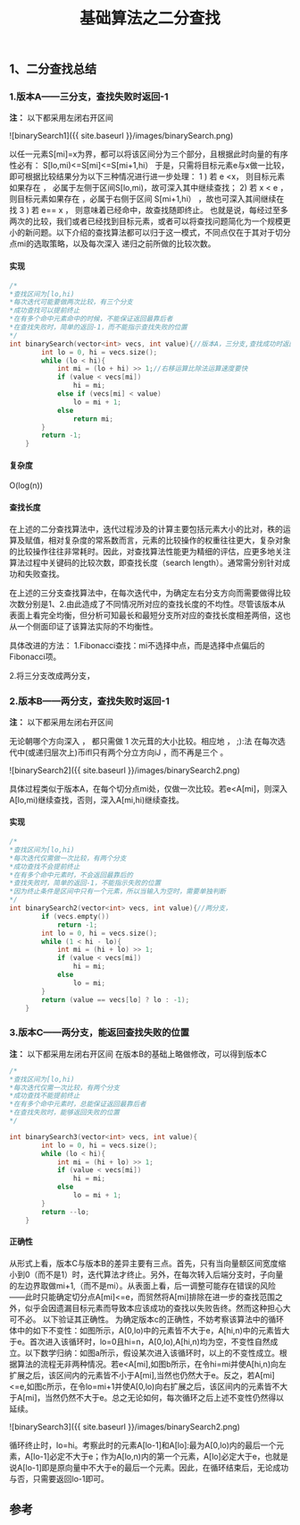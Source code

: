 ﻿---
layout: post
title: 基础算法之二分查找
---

## 1、二分查找总结
### 1.版本A——三分支，查找失败时返回-1
**注：** 以下都采用左闭右开区间

![binarySearch1]({{ site.baseurl }}/images/binarySearch.png)

以任一元素S[mi]=x为界，都可以将该区间分为三个部分，且根据此时向量的有序性必有：
S[lo,mi)<=S[mi]<=S[mi+1,hi）
于是，只需将目标元素e与x做一比较，即可根据比较结果分为以下三种情况进行进一步处理：
1 ) 若 e <x， 则目标元素如果存在 ， 必属于左侧于区间S[lo,mi)，故可深入其中继续查找； 2) 若 x < e ， 则目标元素如果存在 ，必属于右侧于区间 S[mi+1,hi） ，故也可深入其间继续在找 3 ) 若 e== x ， 则意味着已经命中，故查找随即终止。
也就是说，每经过至多两次的比较，我们或者已经找到目标元素，或者可以将查找问题简化为一个规模更小的新问题。以下介绍的查找算法都可以归于这一模式，不同点仅在于其对于切分点mi的选取策略，以及每次深入 递归之前所做的比较次数。

#### 实现

```c++
/*
*查找区间为[lo,hi)
*每次迭代可能要做两次比较，有三个分支
*成功查找可以提前终止
*在有多个命中元素命中的时候，不能保证返回最靠后者
*在查找失败时，简单的返回-1，而不能指示查找失败的位置
*/
int binarySearch(vector<int> vecs, int value){//版本A，三分支,查找成功时返回下标，失败时返回-1,
		int lo = 0, hi = vecs.size();
		while (lo < hi){
			int mi = (lo + hi) >> 1;//右移运算比除法运算速度要快
			if (value < vecs[mi])
				hi = mi;
			else if (vecs[mi] < value)
				lo = mi + 1;
			else
				return mi;
		}
		return -1;
	}
```

#### 复杂度
O(log(n))

#### 查找长度
在上述的二分查找算法中，迭代过程涉及的计算主要包括元素大小的比对，秩的运算及赋值，相对复杂度的常系数而言，元素的比较操作的权重往往更大，复杂对象的比较操作往往非常耗时。因此，对查找算法性能更为精细的评估，应更多地关注算法过程中关键码的比较次数，即查找长度（search length）。通常需分别针对成功和失败查找。

在上述的三分支查找算法中，在每次迭代中，为确定左右分支方向而需要做得比较次数分别是1、2.由此造成了不同情况所对应的查找长度的不均性。尽管该版本从表面上看完全均衡，但分析可知最长和最短分支所对应的查找长度相差两倍，这也从一个侧面印证了该算法实际的不均衡性。

具体改进的方法：
1.Fibonacci查找：mi不选择中点，而是选择中点偏后的Fibonacci项。

2.将三分支改成两分支，

### 2.版本B——两分支，查找失败时返回-1
**注：** 以下都采用左闭右开区间

无论朝哪个方向深入 ， 都只需做 1 次元茸的大小比较。相应地 ， ;):法
在每次选代中(或递归层次上)币ífl只有两个分立方向iJ ，而不再是三个 。

![binarySearch2]({{ site.baseurl }}/images/binarySearch2.png)

具体过程类似于版本A，在每个切分点mi处，仅做一次比较。若e<A[mi]，则深入A[lo,mi)继续查找，否则，深入A[mi,hi)继续查找。

#### 实现


```c++
/*
*查找区间为[lo,hi)
*每次迭代仅需做一次比较，有两个分支
*成功查找不会提前终止
*在有多个命中元素时，不会返回最靠后的
*查找失败时，简单的返回-1，不能指示失败的位置
*因为终止条件是区间中只有一个元素，所以当输入为空时，需要单独判断
*/
int binarySearch2(vector<int> vecs, int value){//两分支，
		if (vecs.empty())
			return -1;
		int lo = 0, hi = vecs.size();
		while (1 < hi - lo){
			int mi = (hi + lo) >> 1;
			if (value < vecs[mi])
				hi = mi;
			else
				lo = mi;			
		}
		return (value == vecs[lo] ? lo : -1);
	}
```
### 3.版本C——两分支，能返回查找失败的位置
**注：** 以下都采用左闭右开区间
在版本B的基础上略做修改，可以得到版本C

```c++
/*
*查找区间为[lo,hi)
*每次迭代仅需一次比较，有两个分支
*成功查找不能提前终止
*在有多个命中元素时，总能保证返回最靠后者
*在查找失败时，能够返回失败的位置
*/

int binarySearch3(vector<int> vecs, int value){
		int lo = 0, hi = vecs.size();
		while (lo < hi){
			int mi = (hi + lo) >> 1;
			if (value < vecs[mi])
				hi = mi;
			else
				lo = mi + 1;
		}
		return --lo;
	}
```

#### 正确性
从形式上看，版本C与版本B的差异主要有三点。首先，只有当向量额区间宽度缩小到0（而不是1）时，迭代算法才终止。另外，在每次转入后端分支时，子向量的左边界取做mi+1,（而不是mi）。从表面上看，后一调整可能存在错误的风险——此时只能确定切分点A[mi]<=e，而贸然将A[mi]排除在进一步的查找范围之外，似乎会因遗漏目标元素而导致本应该成功的查找以失败告终。然而这种担心大可不必。
以下验证其正确性。
为确定版本c的正确性，不妨考察该算法中的循环体中的如下不变性：如图所示，A[0,lo)中的元素皆不大于e，A[hi,n)中的元素皆大于e。首次进入该循环时，lo=0且hi=n，A[0,lo),A[hi,n)均为空，不变性自然成立。以下数学归纳：如图a所示，假设某次进入该循环时，以上的不变性成立。根据算法的流程无非两种情况。若e<A[mi],如图b所示，在令hi=mi并使A[hi,n)向左扩展之后，该区间内的元素皆不小于A[mi],当然也仍然大于e。反之，若A[mi]<=e,如图c所示，在令lo=mi+1并使A[0,lo)向右扩展之后，该区间内的元素皆不大于A[mi]，当然仍然不大于e。总之无论如何，每次循环之后上述不变性仍然得以延续。

![binarySearch3]({{ site.baseurl }}/images/binarySearch2.png)

循环终止时，lo=hi。考察此时的元素A[lo-1]和A[lo]:最为A[0,lo)内的最后一个元素，A[lo-1]必定不大于e；作为A[lo,n)内的第一个元素，A[lo]必定大于e，也就是说A[lo-1]即是原向量中不大于e的最后一个元素。因此，在循环结束后，无论成功与否，只需要返回lo-1即可。


##  参考






